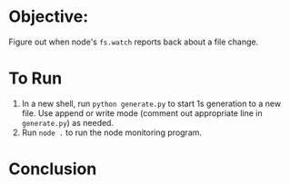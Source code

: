 # Objective:

Figure out when node's `fs.watch` reports back about a file change.

# To Run

1. In a new shell, run `python generate.py` to start 1s generation to a new
   file.  Use append or write mode (comment out appropriate line in
   `generate.py`) as needed.
2. Run `node .` to run the node monitoring program.

# Conclusion



